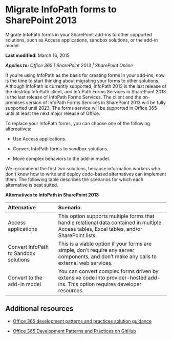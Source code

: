 
# Migrate InfoPath forms to SharePoint 2013
Migrate InfoPath forms in your SharePoint add-ins to other supported solutions, such as Access applications, sandbox solutions, or the add-in model.

 **Last modified:** March 16, 2015

 _**Applies to:** Office 365 | SharePoint 2013 | SharePoint Online_

If you're using InfoPath as the basis for creating forms in your add-ins, now is the time to start thinking about migrating your forms to other solutions. Although InfoPath is currently supported, InfoPath 2013 is the last release of the desktop InfoPath client, and InfoPath Forms Services in SharePoint 2013 is the last release of InfoPath Forms Services. The client and the on-premises version of InfoPath Forms Services in SharePoint 2013 will be fully supported until 2023. The forms service will be supported in Office 365 until at least the next major release of Office.

To replace your InfoPath forms, you can choose one of the following alternatives:

- Use Access applications.
    
- Convert InfoPath forms to sandbox solutions.
    
- Move complex behaviors to the add-in model.
    
We recommend the first two solutions, because information workers who don't know how to write and deploy code-based alternatives can implement them. The following table describes the scenarios for which each alternative is best suited.

 **Alternatives to InfoPath in SharePoint 2013**

|**Alternative**|**Scenario**|
|:-----|:-----|
|Access applications|This option supports multiple forms that handle relational data contained in multiple Access tables, Excel tables, and/or SharePoint lists.|
|Convert InfoPath to Sandbox solutions|This is a viable option if your forms are simple, don’t require any server components, and don’t make any calls to external web services.|
|Convert to the add-in model|You can convert complex forms driven by extensive code into provider-hosted add-ins. This option requires developer resources.|

## Additional resources
<a name="bk_addresources"> </a>


-  [Office 365 development patterns and practices solution guidance](http://msdn.microsoft.com/library/4bb8d1ad-1cf9-484c-b444-1aa032608bc1.aspx)
    
-  [Office 365 Development Patterns and Practices on GitHub](https://github.com/OfficeDev/PnP)
    
